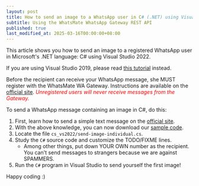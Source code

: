 ```yaml
---
layout: post
title: How to send an image to a WhatsApp user in C# (.NET) using Visual Studio 2022
subtitle: Using the WhatsMate WhatsApp Gateway REST API
published: true
last_modified_at: 2025-03-16T00:00:00+08:00
---
```


This article shows you how to send an image to a registered WhatsApp user in Microsoft's .NET language: C# using Visual Studio 2022.

If you are using Visual Studio 2019, please read [this tutorial](/2017-09-14-send-whatsapp-image-c-sharp-dot-net/) instead.

Before the recipient can receive your WhatsApp message, she MUST register with the WhatsMate WA Gateway. Instructions are available on the [official site](https://www.whatsmate.net/whatsapp-gateway-api.html). <span style="color:red">*Unregistered users will never receive messages from the Gateway.*</span>


To send a WhatsApp message containing an image in C#, do this:

1. First, learn how to send a simple text message on the [official site](https://www.whatsmate.net/whatsapp-gateway-api.html). 
2. With the above knowledge, you can now download our [sample code](https://github.com/whatsmate/wa-demos/archive/master.zip).
3. Locate the file `cs_vs2022/send-image-individual.cs`.  <script src="https://gist.github.com/whatsmate/45bad35fa9d5fa1cc400d4787748e5b0.js"></script>
4. Study the `C#` source code and customize the TODO/FIXME lines.
   * Among other things, put down YOUR OWN number as the recipient. You can't send messages to strangers because we are against SPAMMERS.
5. Run the `C#` program in Visual Studio to send yourself the first image!


Happy coding :) 


<br>

